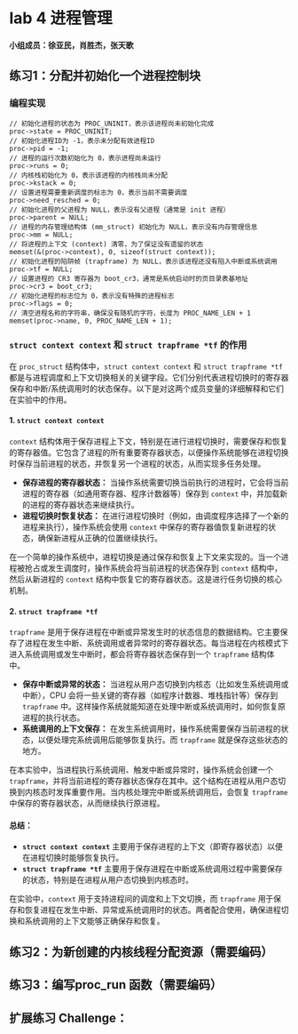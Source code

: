# lab 4 进程管理

#### 小组成员：徐亚民，肖胜杰，张天歌

## 练习1：分配并初始化一个进程控制块

### 编程实现

```
// 初始化进程的状态为 PROC_UNINIT，表示该进程尚未初始化完成
proc->state = PROC_UNINIT;
// 初始化进程ID为 -1，表示未分配有效进程ID
proc->pid = -1;
// 进程的运行次数初始化为 0，表示进程尚未运行
proc->runs = 0;
// 内核栈初始化为 0，表示该进程的内核栈尚未分配
proc->kstack = 0;
// 设置进程需要重新调度的标志为 0，表示当前不需要调度
proc->need_resched = 0;
// 初始化进程的父进程为 NULL，表示没有父进程（通常是 init 进程）
proc->parent = NULL;
// 进程的内存管理结构体 (mm_struct) 初始化为 NULL，表示没有内存管理信息
proc->mm = NULL;
// 将进程的上下文 (context) 清零，为了保证没有遗留的状态
memset(&(proc->context), 0, sizeof(struct context));
// 初始化进程的陷阱帧 (trapframe) 为 NULL，表示该进程还没有陷入中断或系统调用
proc->tf = NULL;
// 设置进程的 CR3 寄存器为 boot_cr3，通常是系统启动时的页目录表基地址
proc->cr3 = boot_cr3;
// 初始化进程的标志位为 0，表示没有特殊的进程标志
proc->flags = 0;
// 清空进程名称的字符串，确保没有随机的字符，长度为 PROC_NAME_LEN + 1
memset(proc->name, 0, PROC_NAME_LEN + 1);
```

### `struct context context` 和 `struct trapframe *tf` 的作用

在 `proc_struct` 结构体中，`struct context context` 和 `struct trapframe *tf` 都是与进程调度和上下文切换相关的关键字段。它们分别代表进程切换时的寄存器保存和中断/系统调用时的状态保存。以下是对这两个成员变量的详细解释和它们在实验中的作用。

#### 1. `struct context context`

`context` 结构体用于保存进程上下文，特别是在进行进程切换时，需要保存和恢复的寄存器值。它包含了进程的所有重要寄存器状态，以便操作系统能够在进程切换时保存当前进程的状态，并恢复另一个进程的状态，从而实现多任务处理。

- **保存进程的寄存器状态：** 当操作系统需要切换当前执行的进程时，它会将当前进程的寄存器（如通用寄存器、程序计数器等）保存到 `context` 中，并加载新的进程的寄存器状态来继续执行。
- **进程切换时恢复状态：** 在进行进程切换时（例如，由调度程序选择了一个新的进程来执行），操作系统会使用 `context` 中保存的寄存器值恢复新进程的状态，确保新进程从正确的位置继续执行。

在一个简单的操作系统中，进程切换是通过保存和恢复上下文来实现的。当一个进程被抢占或发生调度时，操作系统会将当前进程的状态保存到 `context` 结构中，然后从新进程的 `context` 结构中恢复它的寄存器状态。这是进行任务切换的核心机制。

#### 2. `struct trapframe *tf`

`trapframe` 是用于保存进程在中断或异常发生时的状态信息的数据结构。它主要保存了进程在发生中断、系统调用或者异常时的寄存器状态。每当进程在内核模式下进入系统调用或发生中断时，都会将寄存器状态保存到一个 `trapframe` 结构体中。

- **保存中断或异常的状态：** 当进程从用户态切换到内核态（比如发生系统调用或中断），CPU 会将一些关键的寄存器（如程序计数器、堆栈指针等）保存到 `trapframe` 中。这样操作系统就能知道在处理中断或系统调用时，如何恢复原进程的执行状态。
- **系统调用的上下文保存：** 在发生系统调用时，操作系统需要保存当前进程的状态，以便处理完系统调用后能够恢复执行。而 `trapframe` 就是保存这些状态的地方。

在本实验中，当进程执行系统调用、触发中断或异常时，操作系统会创建一个 `trapframe`，并将当前进程的寄存器状态保存在其中。这个结构在进程从用户态切换到内核态时发挥重要作用。当内核处理完中断或系统调用后，会恢复 `trapframe` 中保存的寄存器状态，从而继续执行原进程。

#### 总结：
- **`struct context context`** 主要用于保存进程的上下文（即寄存器状态）以便在进程切换时能够恢复执行。
- **`struct trapframe *tf`** 主要用于保存进程在中断或系统调用过程中需要保存的状态，特别是在进程从用户态切换到内核态时。

在实验中，`context` 用于支持进程间的调度和上下文切换，而 `trapframe` 用于保存和恢复进程在发生中断、异常或系统调用时的状态。两者配合使用，确保进程切换和系统调用的上下文能够正确保存和恢复。

## 练习2：为新创建的内核线程分配资源（需要编码）

## 练习3：编写proc_run 函数（需要编码）

## 扩展练习 Challenge：
